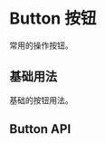 <!-- docs/components/button.md -->
<script setup>
import demo1 from '../demo/button/demo1.vue'
</script>

# Button 按钮

常用的操作按钮。

## 基础用法

基础的按钮用法。

<Demo>
  <template #demo>
    <demo1></demo1>
  </template>
  <template #code>

  <<< ../demo/button/demo1.vue

  </template>
</Demo>

## Button API
